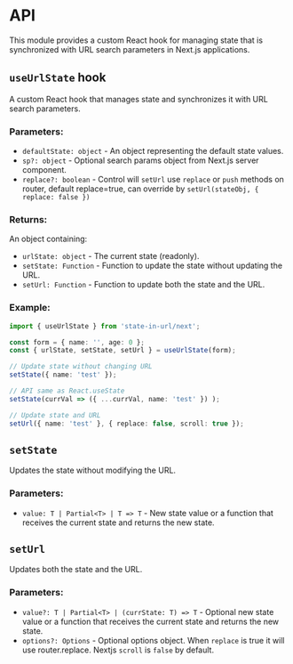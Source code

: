 # API

This module provides a custom React hook for managing state that is synchronized with URL search parameters in Next.js applications.

## `useUrlState` hook

A custom React hook that manages state and synchronizes it with URL search parameters.

### Parameters:

- `defaultState: object` - An object representing the default state values.
- `sp?: object` - Optional search params object from Next.js server component.
- `replace?: boolean` - Control will `setUrl` use `replace` or `push` methods on router, default replace=true, can override by `setUrl(stateObj, { replace: false })`

### Returns:

An object containing:
- `urlState: object` - The current state (readonly).
- `setState: Function` - Function to update the state without updating the URL.
- `setUrl: Function` - Function to update both the state and the URL.

### Example:

```typescript
import { useUrlState } from 'state-in-url/next';

const form = { name: '', age: 0 };
const { urlState, setState, setUrl } = useUrlState(form);

// Update state without changing URL
setState({ name: 'test' });

// API same as React.useState
setState(currVal => ({ ...currVal, name: 'test' }) );

// Update state and URL
setUrl({ name: 'test' }, { replace: false, scroll: true });
```

## `setState`

Updates the state without modifying the URL.

### Parameters:

- `value: T | Partial<T> | T => T` - New state value or a function that receives the current state and returns the new state.

## `setUrl`

Updates both the state and the URL.

### Parameters:

- `value?: T | Partial<T> | (currState: T) => T` - Optional new state value or a function that receives the current state and returns the new state.
- `options?: Options` - Optional options object. When `replace` is true it will use router.replace. Nextjs `scroll` is `false` by default.

